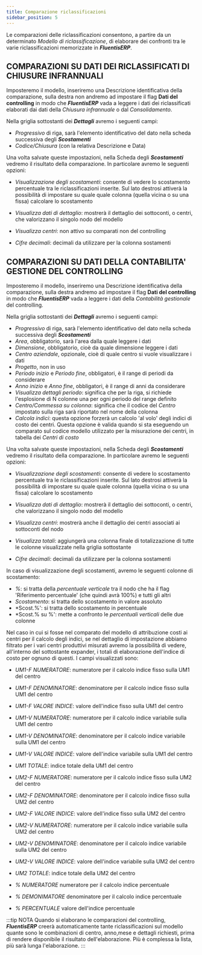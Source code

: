 ```yaml
---
title: Comparazione riclassificazioni
sidebar_position: 5
---
```


Le comparazioni delle riclassificazioni consentono, a partire da un determinato *Modello di riclassificazione*, di elaborare dei confronti tra le varie riclassificazioni memorizzate in ***FluentisERP***.


## COMPARAZIONI SU DATI DEI RICLASSIFICATI DI CHIUSURE INFRANNUALI
Imposteremo il modello, inseriremo una Descrizione identificativa della comparazione, sulla destra non andremo ad impostare il flag **Dati del controlling** in modo che ***FluentisERP*** vada a leggere i dati dei riclassificati elaborati dai dati della *Chiusura infrannuale* o dal *Consolidamento*.

Nella griglia sottostanti dei ***Dettagli*** avremo i seguenti campi:
- *Progressivo* di riga, sarà l'elemento identificativo del dato nella scheda successiva degli ***Scostamenti***
- *Codice/Chiusura* (con la relativa Descrizione e Data)

Una volta salvate queste impostazioni, nella Scheda degli ***Scostamenti*** vedremo il risultato della comparazione. In particolare avremo le seguenti opzioni:

- *Visualizzazione degli scostamenti*: consente di vedere lo scostamento percentuale tra le riclassificazioni inserite. Sul lato destrosi attiverà la possibilità di impostare su quale quale colonna (quella vicina o su una fissa) calcolare lo scostamento

- *Visualizza dati di dettaglio*: mostrerà il dettaglio dei sottoconti, o centri, che valorizzano il singolo nodo del modello

- *Visualizza centri*: non attivo su comparati non del controlling

- *Cifre decimali*: decimali da utilizzare per la colonna sostamenti


## COMPARAZIONI SU DATI DELLA CONTABILITA' GESTIONE DEL CONTROLLING
Imposteremo il modello, inseriremo una Descrizione identificativa della comparazione, sulla destra andremo ad impostare il flag **Dati del controlling** in modo che ***FluentisERP*** vada a leggere i dati della *Contabilità gestionale* del controlling.

Nella griglia sottostanti dei ***Dettagli*** avremo i seguenti campi:
- *Progressivo* di riga, sarà l'elemento identificativo del dato nella scheda successiva degli ***Scostamenti***
- *Area*, obbligatorio, sarà l'area dalla quale leggere i dati
- *Dimensione*, obbligatorio, cioè da quale dimensione leggere i dati
- *Centro aziendale*, opzionale, cioè di quale centro si vuole visualizzare i dati
- *Progetto*, non in uso
- *Periodo inizio* e *Periodo fine*, obbligatori, è il range di periodi da considerare
- *Anno inizio* e *Anno fine*, obbligatori, è il range di anni da considerare
- *Visualizza dettagli periodo*: significa che per la riga, si richiede l'esplosione di N colonne una per ogni periodo del range definito
- *Centro/Commessa su colonna*: significa che il codice del *Centro* impostato sulla riga sarà riportato nel nome della colonna
- *Calcola indici*: questa opzione forzerà un calcolo 'al volo' degli indici di costo dei centri. Questa opzione è valida quando si sta eseguendo un comparato sul codice modello utilizzato per la misurazione dei centri, in tabella dei *Centri di costo*


Una volta salvate queste impostazioni, nella Scheda degli ***Scostamenti*** vedremo il risultato della comparazione. In particolare avremo le seguenti opzioni:

- *Visualizzazione degli scostamenti*: consente di vedere lo scostamento percentuale tra le riclassificazioni inserite. Sul lato destrosi attiverà la possibilità di impostare su quale quale colonna (quella vicina o su una fissa) calcolare lo scostamento

- *Visualizza dati di dettaglio*: mostrerà il dettaglio dei sottoconti, o centri, che valorizzano il singolo nodo del modello

- *Visualizza centri*: mostrerà anche il dettaglio dei centri associati ai sottoconti del nodo

- *Visualizza totali*: aggiungerà una colonna finale di totalizzazione di tutte le colonne visualizzate nella griglia sottostante

- *Cifre decimali*: decimali da utilizzare per la colonna sostamenti

In caso di visualizzazione degli scostamenti, avremo le seguenti colonne di scostamento:
- *%*: si tratta della *percentuale verticale* tra il nodo che ha il flag 'Riferimento percentuale' (che quindi avrà 100%) e tutti gli altri
- *Scostamento*: si tratta dello scostamento in valore assoluto
- *Scost.%': si tratta dello scostamento in percentuale
- *Scost.% su %': mette a confronto le *percentuali verticali* delle due colonne

Nel caso in cui si fosse nel comparato del modello di attribuzione costi ai centri per il calcolo degli indici, se nel dettaglio di impostazione abbiamo filtrato per i vari centri produttivi misurati avremo la possibilità di vedere, all'interno del sottostante expander, i totali di elaborazione dell'indice di costo per ognuno di questi. I campi visualizzati sono:

- *UM1-F NUMERATORE*: numeratore per il calcolo indice fisso sulla UM1 del centro
- *UM1-F DENOMINATORE*: denominatore per il calcolo indice fisso sulla UM1 del centro
- *UM1-F VALORE INDICE*: valore dell'indice fisso sulla UM1 del centro
- *UM1-V NUMERATORE*: numeratore per il calcolo indice variabile sulla UM1 del centro
- *UM1-V DENOMINATORE*: denominatore per il calcolo indice variabile sulla UM1 del centro
- *UM1-V VALORE INDICE*: valore dell'indice variabile sulla UM1 del centro
- *UM1 TOTALE*: indice totale della UM1 del centro

- *UM2-F NUMERATORE*: numeratore per il calcolo indice fisso sulla UM2 del centro
- *UM2-F DENOMINATORE*: denominatore per il calcolo indice fisso sulla UM2 del centro
- *UM2-F VALORE INDICE*: valore dell'indice fisso sulla UM2 del centro
- *UM2-V NUMERATORE*: numeratore per il calcolo indice variabile sulla UM2 del centro
- *UM2-V DENOMINATORE*: denominatore per il calcolo indice variabile sulla UM2 del centro
- *UM2-V VALORE INDICE*: valore dell'indice variabile sulla UM2 del centro
- *UM2 TOTALE*: indice totale della UM2 del centro

- *% NUMERATORE* numeratore per il calcolo indice percentuale
- *% DEMONIMATORE* denominatore per il calcolo indice percentuale
- *% PERCENTUALE* valore dell'indice percentuale

:::tip NOTA
Quando si elaborano le comparazioni del controlling, ***FluentisERP*** creerà automaticamente tante riclassificazioni sul modello quante sono le combinazioni di centro, anno,mese e dettagli richiesti, prima di rendere disponibile il risultato dell'elaborazione. Più è complessa la lista, più sarà lunga l'elaborazione.
:::